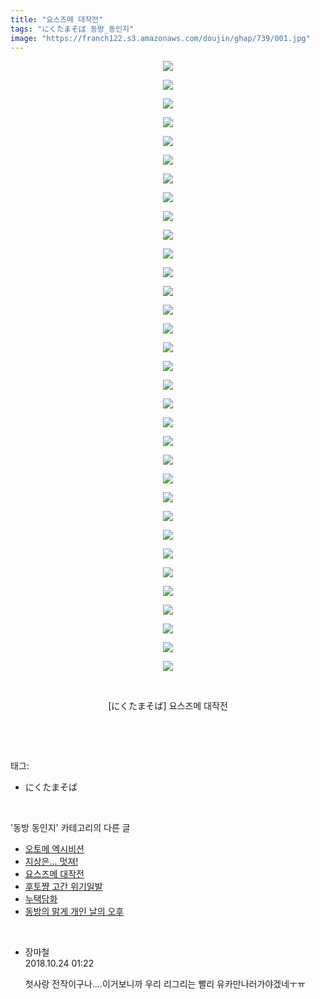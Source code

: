 ```yaml
---
title: "요스즈메 대작전"
tags: "にくたまそば 동방_동인지"
image: "https://franch122.s3.amazonaws.com/doujin/ghap/739/001.jpg"
---
```

<div class="article">
<p style="text-align: center; clear: none; float: none;"><img src="{{ site.imgserver4 }}/ghap/739/001.jpg"/></p>
<p style="text-align: center; clear: none; float: none;"><img src="{{ site.imgserver4 }}/ghap/739/002.jpg"/></p>
<p style="text-align: center; clear: none; float: none;"><img src="{{ site.imgserver4 }}/ghap/739/003.jpg"/></p>
<p style="text-align: center; clear: none; float: none;"><img src="{{ site.imgserver4 }}/ghap/739/004.jpg"/></p>
<p style="text-align: center; clear: none; float: none;"><img src="{{ site.imgserver4 }}/ghap/739/005.jpg"/></p>
<p style="text-align: center; clear: none; float: none;"><img src="{{ site.imgserver4 }}/ghap/739/006.jpg"/></p>
<p style="text-align: center; clear: none; float: none;"><img src="{{ site.imgserver4 }}/ghap/739/007.jpg"/></p>
<p style="text-align: center; clear: none; float: none;"><img src="{{ site.imgserver4 }}/ghap/739/008.jpg"/></p>
<p style="text-align: center; clear: none; float: none;"><img src="{{ site.imgserver4 }}/ghap/739/009.jpg"/></p>
<p style="text-align: center; clear: none; float: none;"><img src="{{ site.imgserver4 }}/ghap/739/010.jpg"/></p>
<p style="text-align: center; clear: none; float: none;"><img src="{{ site.imgserver4 }}/ghap/739/011.jpg"/></p>
<p style="text-align: center; clear: none; float: none;"><img src="{{ site.imgserver4 }}/ghap/739/012.jpg"/></p>
<p style="text-align: center; clear: none; float: none;"><img src="{{ site.imgserver4 }}/ghap/739/013.jpg"/></p>
<p style="text-align: center; clear: none; float: none;"><img src="{{ site.imgserver4 }}/ghap/739/014.jpg"/></p>
<p style="text-align: center; clear: none; float: none;"><img src="{{ site.imgserver4 }}/ghap/739/015.jpg"/></p>
<p style="text-align: center; clear: none; float: none;"><img src="{{ site.imgserver4 }}/ghap/739/016.jpg"/></p>
<p style="text-align: center; clear: none; float: none;"><img src="{{ site.imgserver4 }}/ghap/739/017.jpg"/></p>
<p style="text-align: center; clear: none; float: none;"><img src="{{ site.imgserver4 }}/ghap/739/018.jpg"/></p>
<p style="text-align: center; clear: none; float: none;"><img src="{{ site.imgserver4 }}/ghap/739/019.jpg"/></p>
<p style="text-align: center; clear: none; float: none;"><img src="{{ site.imgserver4 }}/ghap/739/020.jpg"/></p>
<p style="text-align: center; clear: none; float: none;"><img src="{{ site.imgserver4 }}/ghap/739/021.jpg"/></p>
<p style="text-align: center; clear: none; float: none;"><img src="{{ site.imgserver4 }}/ghap/739/022.jpg"/></p>
<p style="text-align: center; clear: none; float: none;"><img src="{{ site.imgserver4 }}/ghap/739/023.jpg"/></p>
<p style="text-align: center; clear: none; float: none;"><img src="{{ site.imgserver4 }}/ghap/739/024.jpg"/></p>
<p style="text-align: center; clear: none; float: none;"><img src="{{ site.imgserver4 }}/ghap/739/025.jpg"/></p>
<p style="text-align: center; clear: none; float: none;"><img src="{{ site.imgserver4 }}/ghap/739/026.jpg"/></p>
<p style="text-align: center; clear: none; float: none;"><img src="{{ site.imgserver4 }}/ghap/739/027.jpg"/></p>
<p style="text-align: center; clear: none; float: none;"><img src="{{ site.imgserver4 }}/ghap/739/028.jpg"/></p>
<p style="text-align: center; clear: none; float: none;"><img src="{{ site.imgserver4 }}/ghap/739/029.jpg"/></p>
<p style="text-align: center; clear: none; float: none;"><img src="{{ site.imgserver4 }}/ghap/739/030.jpg"/></p>
<p style="text-align: center; clear: none; float: none;"><img src="{{ site.imgserver4 }}/ghap/739/031.jpg"/></p>
<p style="text-align: center; clear: none; float: none;"><img src="{{ site.imgserver4 }}/ghap/739/032.jpg"/></p>
<p style="text-align: center; clear: none; float: none;"><img src="{{ site.imgserver4 }}/ghap/739/033.jpg"/></p>
<p style="text-align: center; clear: none; float: none;"><br/></p>
<p style="text-align: center; clear: none; float: none;">[にくたまそば] 요스즈메 대작전</p>
<p><br/></p>
</div><br/>
<div class="tagTrail">
<p>태그: </p>
<ul>
<li>にくたまそば</li>
</ul>
</div><br/>
<div class="another">
<p>'동방 동인지' 카테고리의 다른 글</p>
<ul>
<li><a href="/ghap_741">오토메 엑시비션</a></li>
<li><a href="/ghap_740">지상은... 멋져!</a></li>
<li><a href="/ghap_739">요스즈메 대작전</a></li>
<li><a href="/ghap_738">후토쨩 고간 위기일발</a></li>
<li><a href="/ghap_737">누택담화</a></li>
<li><a href="/ghap_736">동방의 맑게 개인 날의 오후</a></li>
</ul>
</div><br/>
<div class="cb_module cb_fluid">
<div class="cb_wrt cb_profile">
<div class="comment">
<ul>
<li class="cb_thumb_off" id="comment15361047">
<div class="cb_comment_area">
<div class="cb_info_area">
<div class="cb_section">
<span class="cb_nick_name">장마철</span>
</div>
<div class="cb_section">
<span class="cb_date">2018.10.24 01:22 </span>
</div>
</div>
<div class="cb_dsc_comment">
<p class="cb_dsc">
											첫사랑 전작이구나....이거보니까 우리 리그리는 빨리 유카만나러가야겠네ㅜㅠ
										</p>
</div>
</div></li>
</ul>
</div>
</div><!-- commentList close -->
</div><br/>
